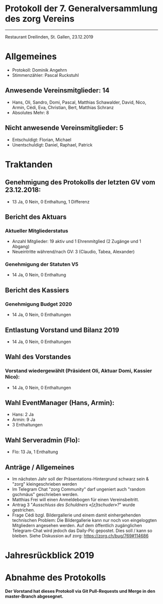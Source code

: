 Protokoll der 7. Generalversammlung des zorg Vereins
======
---
Restaurant Dreilinden, St. Gallen, 23.12.2019

# Allgemeines
- Protokoll: Dominik Angehrn
- Stimmenzähler: Pascal Ruckstuhl

## Anwesende Vereinsmitglieder: 14
- Hans, Oli, Sandro, Domi, Pascal, Matthias Schawalder, David, Nico, Armin, Cédi, Eva, Christian, Bert, Matthias Schranz
- Absolutes Mehr: 8

## Nicht anwesende Vereinsmitglieder: 5
- Entschuldigt: Florian, Michael
- Unentschuldigt: Daniel, Raphael, Patrick

# Traktanden
## Genehmigung des Protokolls der letzten GV vom 23.12.2018:
- 13 Ja, 0 Nein, 0 Enthaltung, 1 Differenz

## Bericht des Aktuars
### Aktueller Mitgliederstatus
- Anzahl Mitglieder: 19 aktiv und 1 Ehrenmitglied (2 Zugänge und 1 Abgang)
- Neueintritte während/nach GV: 3 (Claudio, Tabea, Alexander)

### Genehmigung der Statuten V5
- 14 Ja, 0 Nein, 0 Enthaltung

## Bericht des Kassiers
### Genehmigung Budget 2020
- 14 Ja, 0 Nein, 0 Enthaltungen

## Entlastung Vorstand und Bilanz 2019
- 14 Ja, 0 Nein, 0 Enthaltungen

## Wahl des Vorstandes
### Vorstand wiedergewählt (Präsident Oli, Aktuar Domi, Kassier Nico):
- 14 Ja, 0 Nein, 0 Enthaltungen

## Wahl EventManager (Hans, Armin):
- Hans: 2 Ja
- Armin: 9 Ja
- 3 Enthaltungen

## Wahl Serveradmin (Flo):
- Flo: 13 Ja, 1 Enthaltung

## Anträge / Allgemeines
- Im nächsten Jahr soll der Präsentations-Hintergrund schwarz sein & "zorg" kleingeschrieben werden
- Im Telegram Chat "zorg Community" darf ungeniert auch "random gschmäus" geschrieben werden.
- Matthias Frei will einen Anmeldebogen für einen Vereinsbeitritt.
- Antrag 3 "_Ausschluss des Schuldners «\[z\]tschuder»?_" wurde gestrichen.
- Frage Cédi bzgl. Bildergallerie und einem damit einhergehenden technischen Problem: Die Bildergallerie kann nur noch von eingeloggten Mitgliedern angesehen werden. Auf dem öffentlich zugänglichen Telegram-Chat wird jedoch das Daily-Pic gepostet. Dies soll / kann so bleiben. Siehe Diskussion auf zorg: https://zorg.ch/bug/769#114686

# Jahresrückblick 2019

# Abnahme des Protokolls
**Der Vorstand hat dieses Protokoll via Git Pull-Requests und Merge in den master-Branch abgesegnet.**

